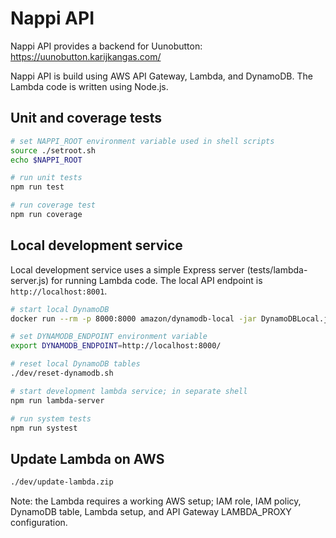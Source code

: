 # Nappi API

Nappi API provides a backend for Uunobutton: https://uunobutton.karijkangas.com/

Nappi API is build using AWS API Gateway, Lambda, and DynamoDB. The Lambda code is written using Node.js.

## Unit and coverage tests

```bash
# set NAPPI_ROOT environment variable used in shell scripts
source ./setroot.sh
echo $NAPPI_ROOT

# run unit tests
npm run test

# run coverage test
npm run coverage
```

## Local development service

Local development service uses a simple Express server (tests/lambda-server.js) for running Lambda code. The local API endpoint is `http://localhost:8001`.

```bash
# start local DynamoDB
docker run --rm -p 8000:8000 amazon/dynamodb-local -jar DynamoDBLocal.jar -inMemory -sharedDb

# set DYNAMODB_ENDPOINT environment variable
export DYNAMODB_ENDPOINT=http://localhost:8000/

# reset local DynamoDB tables
./dev/reset-dynamodb.sh

# start development lambda service; in separate shell
npm run lambda-server

# run system tests
npm run systest
```

## Update Lambda on AWS

```bash
./dev/update-lambda.zip
```

Note: the Lambda requires a working AWS setup; IAM role, IAM policy, DynamoDB table, Lambda setup, and API Gateway LAMBDA_PROXY configuration.
